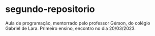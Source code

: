 # segundo-repositorio
Aula de programação, mentorrado pelo professor Gérson, do colégio Gabriel de Lara. Primeiro ensino, encontro no dia 20/03/2023.

